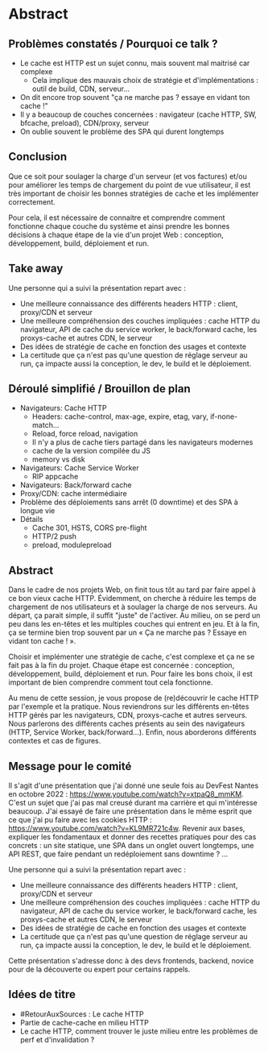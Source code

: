 # Abstract

## Problèmes constatés / Pourquoi ce talk ?

* Le cache est HTTP est un sujet connu, mais souvent mal maitrisé car complexe
  * Cela implique des mauvais choix de stratégie et d'implémentations : outil de build, CDN, serveur...
* On dit encore trop souvent "ça ne marche pas ? essaye en vidant ton cache !"
* Il y a beaucoup de couches concernées : navigateur (cache HTTP, SW, bfcache, preload), CDN/proxy, serveur
* On oublie souvent le problème des SPA qui durent longtemps

## Conclusion

Que ce soit pour soulager la charge d'un serveur (et vos factures) et/ou pour améliorer les temps de chargement du point de vue utilisateur, il est très important de choisir les bonnes stratégies de cache et les implémenter correctement.

Pour cela, il est nécessaire de connaitre et comprendre comment fonctionne chaque couche du système et ainsi prendre les bonnes décisions à chaque étape de la vie d'un projet Web : conception, développement, build, déploiement et run.

## Take away

Une personne qui a suivi la présentation repart avec :

* Une meilleure connaissance des différents headers HTTP : client, proxy/CDN et serveur
* Une meilleure compréhension des couches impliquées : cache HTTP du navigateur, API de cache du service worker, le back/forward cache, les proxys-cache et autres CDN, le serveur
* Des idées de stratégie de cache en fonction des usages et contexte
* La certitude que ça n'est pas qu'une question de réglage serveur au run, ça impacte aussi la conception, le dev, le build et le déploiement.

## Déroulé simplifié / Brouillon de plan

* Navigateurs: Cache HTTP
  * Headers: cache-control, max-age, expire, etag, vary, if-none-match...
  * Reload, force reload, navigation
  * Il n'y a plus de cache tiers partagé dans les navigateurs modernes
  * cache de la version compilée du JS
  * memory vs disk
* Navigateurs: Cache Service Worker
  * RIP appcache
* Navigateurs: Back/forward cache
* Proxy/CDN: cache intermédiaire
* Problème des déploiements sans arrêt (0 downtime) et des SPA à longue vie
* Détails
  * Cache 301, HSTS, CORS pre-flight
  * HTTP/2 push
  * preload, modulepreload

## Abstract

Dans le cadre de nos projets Web, on finit tous tôt au tard par faire appel à ce bon vieux cache HTTP.
Évidemment, on cherche à réduire les temps de chargement de nos utilisateurs et à soulager la charge de nos serveurs.
Au départ, ça parait simple, il suffit "juste" de l'activer.
Au milieu, on se perd un peu dans les en-têtes et les multiples couches qui entrent en jeu.
Et à la fin, ça se termine bien trop souvent par un « Ça ne marche pas ? Essaye en vidant ton cache ! ».

Choisir et implémenter une stratégie de cache, c'est complexe et ça ne se fait pas à la fin du projet.
Chaque étape est concernée : conception, développement, build, déploiement et run.
Pour faire les bons choix, il est important de bien comprendre comment tout cela fonctionne.

Au menu de cette session, je vous propose de (re)découvrir le cache HTTP par l'exemple et la pratique.
Nous reviendrons sur les différents en-têtes HTTP gérés par les navigateurs, CDN, proxys-cache et autres serveurs.
Nous parlerons des différents caches présents au sein des navigateurs (HTTP, Service Worker, back/forward...).
Enfin, nous aborderons différents contextes et cas de figures.

## Message pour le comité

Il s'agit d'une présentation que j'ai donné une seule fois au DevFest Nantes en octobre 2022 : https://www.youtube.com/watch?v=xtpaQ8_mmKM.
C'est un sujet que j'ai pas mal creusé durant ma carrière et qui m'intéresse beaucoup.
J'ai essayé de faire une présentation dans le même esprit que ce que j'ai pu faire avec les cookies HTTP : https://www.youtube.com/watch?v=KL9MR721c4w.
Revenir aux bases, expliquer les fondamentaux et donner des recettes pratiques pour des cas concrets : un site statique, une SPA dans un onglet ouvert longtemps, une API REST, que faire pendant un redéploiement sans downtime ? ...

Une personne qui a suivi la présentation repart avec :

* Une meilleure connaissance des différents headers HTTP : client, proxy/CDN et serveur
* Une meilleure compréhension des couches impliquées : cache HTTP du navigateur, API de cache du service worker, le back/forward cache, les proxys-cache et autres CDN, le serveur
* Des idées de stratégie de cache en fonction des usages et contexte
* La certitude que ça n'est pas qu'une question de réglage serveur au run, ça impacte aussi la conception, le dev, le build et le déploiement.

Cette présentation s'adresse donc à des devs frontends, backend, novice pour de la découverte ou expert pour certains rappels.

## Idées de titre

* #RetourAuxSources : Le cache HTTP
* Partie de cache-cache en milieu HTTP
* Le cache HTTP, comment trouver le juste milieu entre les problèmes de perf et d'invalidation ?
